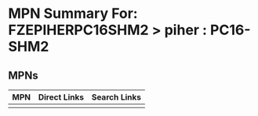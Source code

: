 



# MPN Summary For: FZEPIHERPC16SHM2 > piher : PC16-SHM2

## MPNs
  

|MPN|Direct Links|Search Links|
| :--- | :--- | :--- |
||||
